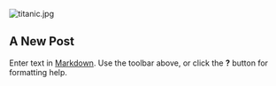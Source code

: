 ![titanic.jpg]({{site.baseurl}}/images/titanic.jpg)

## A New Post

Enter text in [Markdown](http://daringfireball.net/projects/markdown/). Use the toolbar above, or click the **?** button for formatting help.
